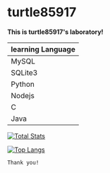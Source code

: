 # turtle85917

**This is turtle85917's laboratory!**

| learning Language                                                              |
| ------------------------------------------------------------------------------ |
| MySQL                                                                          |
| SQLite3                                                                        |
| Python                                                                         |
| Nodejs                                                                         |
| C                                                                              |
| Java                                                                           |


[![Total Stats](https://github-readme-stats.vercel.app/api?username=turtle85917&show_icons=true&theme=red)](https://github.com/turtle85917)

[![Top Langs](https://github-readme-stats.vercel.app/api/top-langs/?username=turtle85917&show_icons=true&theme=white)](https://github.com/turtle85917)

```
Thank you!
```
